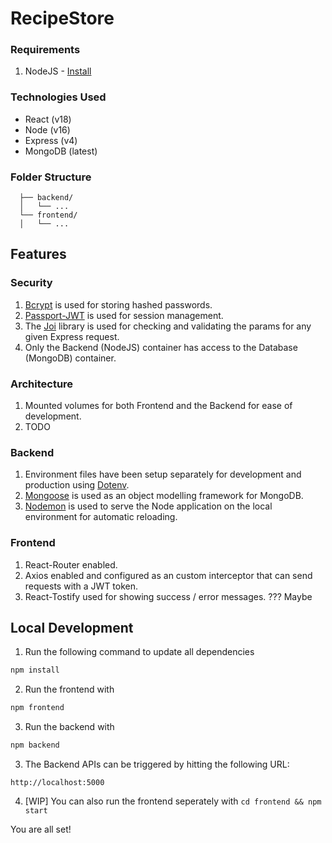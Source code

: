 # RecipeStore

### Requirements

1. NodeJS - [Install](https://nodejs.org/en/download/)

### Technologies Used

- React (v18)
- Node (v16)
- Express (v4)
- MongoDB (latest)

### Folder Structure

```project-root/
  ├── backend/
  │   └── ...
  └── frontend/
  │   └── ...
```

## Features

### Security

1. [Bcrypt](https://www.npmjs.com/package/bcrypt) is used for storing hashed passwords.
2. [Passport-JWT](https://www.npmjs.com/package/passport-jwt) is used for session management.
3. The [Joi](https://www.npmjs.com/package/joi) library is used for checking and validating the params for any given Express request.
4. Only the Backend (NodeJS) container has access to the Database (MongoDB) container.

### Architecture

1. Mounted volumes for both Frontend and the Backend for ease of development.
2. TODO

### Backend

1. Environment files have been setup separately for development and production using [Dotenv](https://www.npmjs.com/package/dotenv).
2. [Mongoose](https://www.npmjs.com/package/mongoose) is used as an object modelling framework for MongoDB.
3. [Nodemon](https://www.npmjs.com/package/nodemon) is used to serve the Node application on the local environment for automatic reloading.

### Frontend

1. React-Router enabled.
2. Axios enabled and configured as an custom interceptor that can send requests with a JWT token.
3. React-Tostify used for showing success / error messages. ??? Maybe

## Local Development

1. Run the following command to update all dependencies

```bash
npm install
```

2. Run the frontend with

```bash
npm frontend
```

3. Run the backend with

```bash
npm backend
```

3. The Backend APIs can be triggered by hitting the following URL:

```
http://localhost:5000
```

4. [WIP] You can also run the frontend seperately with `cd frontend && npm start`

You are all set!
